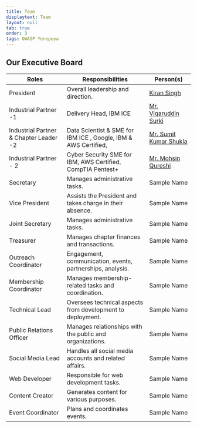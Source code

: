 ```yaml
---
title: Team
displaytext: Team
layout: null
tab: true
order: 3
tags: OWASP Yenepoya
---
```


## Our Executive Board


| **Roles**              | **Responsibilities**                                           | **Person(s)**                             |
| ---------------------- | -------------------------------------------------------------  | ----------------------------------------- |
| President              | Overall leadership and direction.                              | <a href="https://www.linkedin.com/in/cybercrush/">Kiran Singh</a>                               |
| Industrial Partner -1 | Delivery Head,  IBM ICE     | <a href="https://www.linkedin.com/in/viqaruddin-surki-b9897413/">Mr. Viqaruddin Surki</a>                        |
| Industrial Partner & Chapter Leader -2 | Data Scientist &  SME for IBM ICE , Google, IBM & AWS Certified,          | <a href="https://www.linkedin.com/in/sumitkumarshukla/">Mr. Sumit Kumar Shukla</a>                        |
| Industrial Partner - 2 | Cyber Security SME for IBM, AWS Certified, CompTIA Pentest+    | <a href="https://www.linkedin.com/in/mohsin-quresh/">Mr. Mohsin Qureshi</a>                             |
| Secretary              | Manages administrative tasks.                                  | Sample Name                               |
| Vice President         | Assists the President and takes charge in their absence.       | Sample Name                               |
| Joint Secretary        | Manages administrative tasks.                                  | Sample Name                               |
| Treasurer              | Manages chapter finances and transactions.                     | Sample Name                               |
| Outreach Coordinator   | Engagement, communication, events, partnerships, analysis.     | Sample Name                               |
| Membership Coordinator | Manages membership-related tasks and coordination.             | Sample Name                               |
| Technical Lead         | Oversees technical aspects from development to deployment.     | Sample Name                               |
| Public Relations Officer | Manages relationships with the public and organizations.     | Sample Name                               |
| Social Media Lead      | Handles all social media accounts and related affairs.         | Sample Name                               |
| Web Developer          | Responsible for web development tasks.                         | Sample Name                               |
| Content Creator        | Generates content for various purposes.                        | Sample Name                               |
| Event Coordinator      | Plans and coordinates events.                                  | Sample Name                               |
